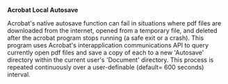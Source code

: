 **Acrobat Local Autosave**

Acrobat's native autosave function can fail in situations where pdf files are downloaded from the internet, opened from a temporary file, and deleted after the acrobat program stops running (a safe exit or a crash). This program uses Acrobat's interapplication communications API to query currently open pdf files and save a copy of each to a new 'Autosave' directory within the current user's 'Document' directory. This process is repeated continuously over a user-definable (default= 600 seconds) interval.   